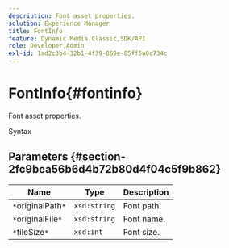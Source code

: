 ```yaml
---
description: Font asset properties.
solution: Experience Manager
title: FontInfo
feature: Dynamic Media Classic,SDK/API
role: Developer,Admin
exl-id: 1ad2c3b4-32b1-4f39-869e-85ff5a0c734c
---
```

# FontInfo{#fontinfo}

Font asset properties.

 Syntax 

## Parameters {#section-2fc9bea56b6d4b72b80d4f04c5f9b862}

|  Name  | Type  | Description  |
|---|---|---|
|  `*`originalPath`*`  | `xsd:string`  | Font path.  |
|  `*`originalFile`*`  | `xsd:string`  | Font name.  |
|  `*`fileSize`*`  | `xsd:int`  | Font size.  |
